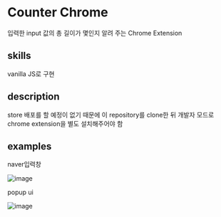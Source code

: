 # Counter Chrome

입력한 input 값의 총 길이가 몇인지 알려 주는 Chrome Extension

## skills

vanilla JS로 구현

## description

store 배포를 할 예정이 없기 때문에 이 repository를 clone한 뒤 개발자 모드로 chrome extension을 별도 설치해주어야 함

## examples

naver입력창

![image](https://user-images.githubusercontent.com/101318878/224772814-53e7fbc8-29a0-498c-8c0a-5967b9529cae.png)

popup ui

![image](https://user-images.githubusercontent.com/101318878/224773018-60dbb013-a7fe-4707-9bfa-852afb763722.png)
